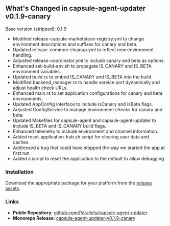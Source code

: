 ## What's Changed in capsule-agent-updater v0.1.9-canary

Base version (stripped): 0.1.9
- Modified release-capsule-marketplace-registry.yml to change environment descriptions and suffixes for canary and beta.
- Updated release-common-cleanup.yml to reflect new environment handling.
- Adjusted release-coordinator.yml to include canary and beta as options.
- Enhanced set-build-env.sh to propagate IS_CANARY and IS_BETA environment variables.
- Updated build.rs to embed IS_CANARY and IS_BETA into the build.
- Modified backend_manager.rs to handle service port dynamically and adjust health check URLs.
- Enhanced main.rs to set application configurations for canary and beta environments.
- Updated AppConfig interface to include isCanary and isBeta flags.
- Adjusted ConfigService to manage environment checks for canary and beta.
- Updated Makefiles for capsule-agent and capsule-agent-updater to include IS_BETA and IS_CANARY build flags.
- Enhanced telemetry to include environment and channel information.
- Added reset-application-hub.sh script for clearing user data and caches.
- Addressed a bug that could have stopped the way we started the app at first run
- Added a script to reset the application to the default to allow debugging

### Installation

Download the appropriate package for your platform from the [release assets](https://github.com/Parallels/capsule-agent-updater/releases/tag/v0.1.9-canary).

### Links
- **Public Repository**: [github.com/Parallels/capsule-agent-updater](https://github.com/Parallels/capsule-agent-updater)
- **Monorepo Release**: [capsule-agent-updater-v0.1.9-canary](https://github.com/Parallels-Corp/capsule-manager/releases/tag/capsule-agent-updater-v0.1.9-canary)
